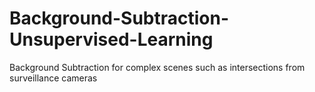 # Background-Subtraction-Unsupervised-Learning
Background Subtraction for complex scenes such as intersections from surveillance cameras
